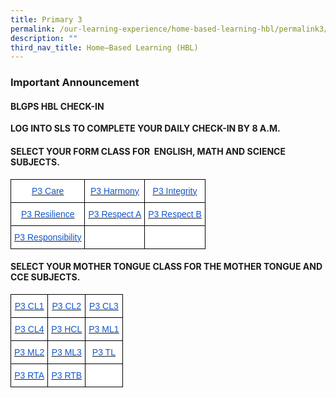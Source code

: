 ```yaml
---
title: Primary 3
permalink: /our-learning-experience/home-based-learning-hbl/permalink3/
description: ""
third_nav_title: Home–Based Learning (HBL)
---
```

### Important&nbsp;Announcement

####  BLGPS HBL CHECK-IN

**LOG INTO SLS TO COMPLETE YOUR DAILY CHECK-IN BY 8 A.M.**

#### SELECT YOUR FORM CLASS FOR&nbsp;&nbsp;ENGLISH, MATH AND SCIENCE SUBJECTS.

<style type="text/css">
.tg  {border-collapse:collapse;border-spacing:0;}
.tg td{border-color:black;border-style:solid;border-width:1px;font-family:Arial, sans-serif;font-size:14px;
  overflow:hidden;padding:10px 5px;word-break:normal;}
.tg th{border-color:black;border-style:solid;border-width:1px;font-family:Arial, sans-serif;font-size:14px;
  font-weight:normal;overflow:hidden;padding:10px 5px;word-break:normal;}
.tg .tg-db9x{background-color:#FFF;color:#15C;text-align:center;text-decoration:underline;vertical-align:top}
.tg .tg-ktyi{background-color:#FFF;text-align:left;vertical-align:top}
</style>
<table class="tg">
<thead>
  <tr>
    <th class="tg-db9x"><a href="https://docs.google.com/document/d/18n6XYl5K2mQ1xTeYGGB-7LaLpymdevm6/edit"><span style="color:#15C;background-color:transparent">P3 Care</span></a></th>
    <th class="tg-db9x"><a href="https://docs.google.com/document/d/1xEDCinEEtl0iNjlm0z1t53oFFkXb-EF3/edit"><span style="color:#15C;background-color:transparent">P3 Harmony</span></a></th>
    <th class="tg-db9x"><a href="https://docs.google.com/document/d/1u3P0TtgJhDihwpVKc4AaI5gYvZkL4wuZ/edit"><span style="color:#15C;background-color:transparent">P3 Integrity</span></a></th>
  </tr>
</thead>
<tbody>
  <tr>
    <td class="tg-db9x"><a href="https://docs.google.com/document/d/1D3xvRjNyf50gszW9qkJN5fOYmjTifdf1/edit"><span style="color:#15C;background-color:transparent">P3 Resilience</span></a></td>
    <td class="tg-db9x"><a href="https://docs.google.com/document/d/1q2991NbSd5XlzBWm78tOAm2s6OiZZupY/edit"><span style="color:#15C;background-color:transparent">P3 Respect A</span></a><span style="background-color:transparent"> </span></td>
    <td class="tg-db9x"><a href="https://docs.google.com/document/d/1pRqq11cG4Vx_mOxUueYmu2rn_J-V9hxt/edit?usp=sharing&amp;ouid=105417872371350287373&amp;rtpof=true&amp;sd=true"><span style="color:#15C;background-color:transparent">P3 Respect B</span></a></td>
  </tr>
  <tr>
    <td class="tg-db9x"><a href="https://docs.google.com/document/d/1NFZ-U6kRjnFzRjFDg9k_exs3v5MSNOEr6VKgPg19jL8/edit"><span style="color:#15C;background-color:transparent">P3 Responsibility</span></a></td>
    <td class="tg-ktyi"></td>
    <td class="tg-ktyi"></td>
  </tr>
</tbody>
</table>

#### SELECT YOUR MOTHER TONGUE CLASS FOR THE MOTHER TONGUE AND CCE SUBJECTS.


<style type="text/css">
.tg  {border-collapse:collapse;border-spacing:0;}
.tg td{border-color:black;border-style:solid;border-width:1px;font-family:Arial, sans-serif;font-size:14px;
  overflow:hidden;padding:10px 5px;word-break:normal;}
.tg th{border-color:black;border-style:solid;border-width:1px;font-family:Arial, sans-serif;font-size:14px;
  font-weight:normal;overflow:hidden;padding:10px 5px;word-break:normal;}
.tg .tg-db9x{background-color:#FFF;color:#15C;text-align:center;text-decoration:underline;vertical-align:top}
.tg .tg-ktyi{background-color:#FFF;text-align:left;vertical-align:top}
</style>
<table class="tg">
<thead>
  <tr>
    <th class="tg-db9x"><a href="https://docs.google.com/document/d/1Omf-QuZD-u6jN2vzQ47fdNBfdRK_JFsdlhDf9Hv991s/edit"><span style="color:#15C;background-color:transparent">P3 CL1</span></a></th>
    <th class="tg-db9x"><a href="https://docs.google.com/document/d/1JpWJNHAD7B810EB-JtjnxHKtYs29t_xf/edit?usp=sharing&amp;ouid=105417872371350287373&amp;rtpof=true&amp;sd=true"><span style="color:#15C;background-color:transparent">P3 CL2</span></a></th>
    <th class="tg-db9x"><a href="https://docs.google.com/document/d/14-UDxnfQAzgOrJWW38wXp_gUbS6SsnlZlcyIcCbmiJo/edit"><span style="color:#15C;background-color:transparent">P3 CL3</span></a></th>
  </tr>
</thead>
<tbody>
  <tr>
    <td class="tg-db9x"><a href="https://docs.google.com/document/d/1b54m6V4D1evKQlOmQt24Z08T_wH7NFYc8bCzrt4XcSY/edit"><span style="color:#15C;background-color:transparent">P3 CL4</span></a></td>
    <td class="tg-db9x"><a href="https://docs.google.com/document/d/1nW7GoZNbhB3F-wbKXrk4jEdxn2y1W5LYpNHclBZvMyQ/edit"><span style="color:#15C;background-color:transparent">P3 HCL</span></a></td>
    <td class="tg-db9x"><a href="https://docs.google.com/document/d/1axjq_o9wh_piihrOKZQ8z1WZr1Z0XRlVXrC9NGPAu08/edit"><span style="color:#15C;background-color:transparent">P3 ML1</span></a></td>
  </tr>
  <tr>
    <td class="tg-db9x"><a href="https://docs.google.com/document/d/1g528Loh6-9PjXWhMQEp-cE4UWCzdTmVJ0pICU_wxmIo/edit"><span style="color:#15C;background-color:transparent">P3 ML2</span></a></td>
    <td class="tg-db9x"><a href="https://docs.google.com/document/d/129_VOmR6csc6Ygiz0HZ6_ZFkpEnvS2LxRXR-LnqiXgQ/edit"><span style="color:#15C;background-color:transparent">P3 ML3</span></a></td>
    <td class="tg-db9x"><a href="https://docs.google.com/document/d/1bQsjzHNYQ3YXxw4SIPqR4ryR5wwFlR28QcOVlO5CA1g/edit"><span style="color:#15C;background-color:transparent">P3 TL</span></a></td>
  </tr>
  <tr>
    <td class="tg-db9x"><a href="https://docs.google.com/document/d/1-WxfPOSh1pQjAFo_XtV7O0aJkKrzyaOswPEKuFKh6SU/edit"><span style="color:#15C;background-color:transparent">P3 RTA</span></a></td>
    <td class="tg-db9x"><a href="https://docs.google.com/document/d/1ShDIJuuBPA97lPfkvOc3j1IEIJFMLO8UiaPFyY0G6N4/edit"><span style="color:#15C;background-color:transparent">P3 RTB</span></a></td>
    <td class="tg-ktyi"></td>
  </tr>
</tbody>
</table>